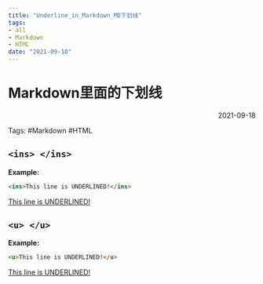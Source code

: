 ```yaml
---
title: "Underline_in_Markdown_MD下划线"
tags:
- all
- Markdown
- HTML
date: "2021-09-18"
---
```

# Markdown里面的下划线

<div align="right"> 2021-09-18</div>

Tags: #Markdown #HTML

## `<ins> </ins>`
**Example:**
```md
<ins>This line is UNDERLINED!</ins> 
```

<ins>This line is UNDERLINED!</ins> 

## `<u> </u>`
**Example:** 
```md
<u>This line is UNDERLINED!</u> 
```

<u>This line is UNDERLINED!</u> 

